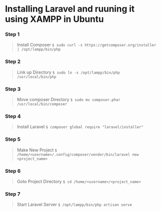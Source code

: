 # Installing Laravel and ruuning it using XAMPP in Ubuntu

### Step 1
> Install Composer 
```$ sudo curl -s https://getcomposer.org/installer | /opt/lampp/bin/php```
### Step 2
> Link up Directory 
```$ sudo ln -s /opt/lampp/bin/php /usr/local/bin/php```
### Step 3
> Move composer Directory 
```$ sudo mv composer.phar /usr/local/bin/composer```
### Step 4
> Install Laravel 
```$ composer global require "laravel/installer"```
### Step 5
> Make New Project 
```$ /home/<username>/.config/composer/vendor/bin/laravel new <project_name>```
### Step 6
> Goto Project Directory 
```$ cd /home/<username>/<project_name>```
### Step 7
> Start Laravel Server 
```$ /opt/lampp/bin/php artisan serve```
